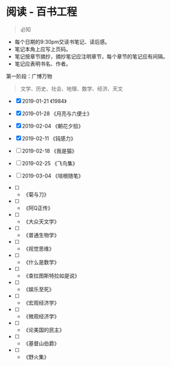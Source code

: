 # 阅读 - 百书工程

> 必知 
- 每个日期的9:30pm交读书笔记、读后感。
- 笔记本角上应写上页码。
- 笔记按章节摘抄，摘抄笔记应注明章节，每个章节的笔记应有间隔。
- 笔记应表明书名、作者。

第一阶段：广博万物
> 文学、历史、社会、地理、数学、经济、天文

- [x] 2019-01-21 《1984》

- [x] 2019-01-28 《月亮与六便士》

- [x] 2019-02-04 《朝花夕拾》

- [x] 2019-02-11 《钝感力》

- [ ] 2019-02-18 《我是猫》

- [ ] 2019-02-25 《飞鸟集》

- [ ] 2019-03-04 《培根随笔》

- [ ] - 《菊与刀》

- [ ] - 《阿Q正传》

- [ ] - 《大众天文学》

- [ ] - 《普通生物学》

- [ ] - 《视觉思维》

- [ ] - 《什么是数学》

- [ ] - 《查拉图斯特拉如是说》

- [ ] - 《娱乐至死》

- [ ] - 《宏观经济学》

- [ ] - 《微观经济学》

- [ ] - 《论美国的民主》

- [ ] - 《基督山伯爵》

- [ ] - 《野火集》


